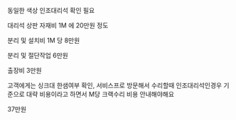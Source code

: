 
동일한 색상 인조대리석 확인 필요

대리석 상판 자재비 1M 에 20만원 정도

분리 및 설치비 1M 당 8만원

분리 및 절단작업 6만원

출장비 3만원



고객에게는 싱크대 한샘여부 확인, 서비스프로 방문해서 수리할때 인조대리석인경우 기준으로 대략 비용이라고 하면서
M당 크랙수리 비용 안내해야해요

37만원

